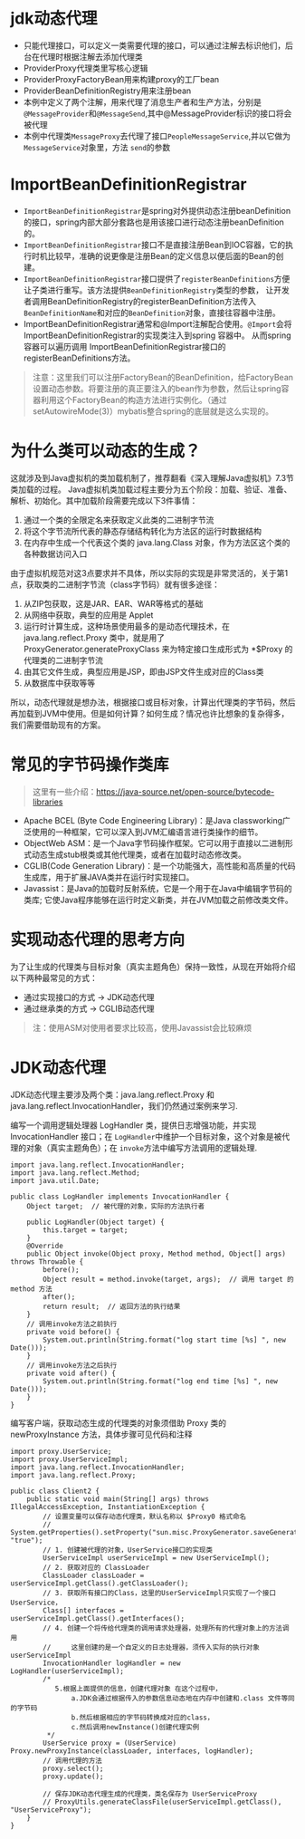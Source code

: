 # jdk动态代理
* 只能代理接口，可以定义一类需要代理的接口，可以通过注解去标识他们，后台在代理时根据注解去添加代理类
* ProviderProxy代理类里写核心逻辑
* ProviderProxyFactoryBean用来构建proxy的工厂bean
* ProviderBeanDefinitionRegistry用来注册bean
* 本例中定义了两个注解，用来代理了消息生产者和生产方法，分别是`@MessageProvider`和`@MessageSend`,其中@MessageProvider标识的接口将会被代理
* 本例中代理类`MessageProxy`去代理了接口`PeopleMessageService`,并以它做为`MessageService`对象里，方法 `send`的参数

# ImportBeanDefinitionRegistrar
* `ImportBeanDefinitionRegistrar`是spring对外提供动态注册beanDefinition的接口，spring内部大部分套路也是用该接口进行动态注册beanDefinition的。
* `ImportBeanDefinitionRegistrar`接口不是直接注册Bean到IOC容器，它的执行时机比较早，准确的说更像是注册Bean的定义信息以便后面的Bean的创建。
* `ImportBeanDefinitionRegistrar`接口提供了`registerBeanDefinitions`方便让子类进行重写。该方法提供`BeanDefinitionRegistry`类型的参数，
让开发者调用BeanDefinitionRegistry的registerBeanDefinition方法传入`BeanDefinitionName`和对应的`BeanDefinition`对象，直接往容器中注册。
* ImportBeanDefinitionRegistrar通常和@Import注解配合使用。`@Import`会将ImportBeanDefinitionRegistrar的实现类注入到spring 容器中。
从而spring 容器可以遍历调用 ImportBeanDefinitionRegistrar接口的 registerBeanDefinitions方法。
> 注意：这里我们可以注册FactoryBean的BeanDefinition，给FactoryBean设置动态参数。将要注册的真正要注入的bean作为参数，然后让spring容器利用这个FactoryBean的构造方法进行实例化。（通过setAutowireMode(3)）mybatis整合spring的底层就是这么实现的。

# 为什么类可以动态的生成？
这就涉及到Java虚拟机的类加载机制了，推荐翻看《深入理解Java虚拟机》7.3节 类加载的过程。
Java虚拟机类加载过程主要分为五个阶段：加载、验证、准备、解析、初始化。其中加载阶段需要完成以下3件事情：
1. 通过一个类的全限定名来获取定义此类的二进制字节流
2. 将这个字节流所代表的静态存储结构转化为方法区的运行时数据结构
3. 在内存中生成一个代表这个类的 java.lang.Class 对象，作为方法区这个类的各种数据访问入口

由于虚拟机规范对这3点要求并不具体，所以实际的实现是非常灵活的，关于第1点，获取类的二进制字节流（class字节码）就有很多途径：

1. 从ZIP包获取，这是JAR、EAR、WAR等格式的基础
2. 从网络中获取，典型的应用是 Applet
3. 运行时计算生成，这种场景使用最多的是动态代理技术，在 java.lang.reflect.Proxy 类中，就是用了 ProxyGenerator.generateProxyClass 来为特定接口生成形式为 *$Proxy 的代理类的二进制字节流
4. 由其它文件生成，典型应用是JSP，即由JSP文件生成对应的Class类
4. 从数据库中获取等等

所以，动态代理就是想办法，根据接口或目标对象，计算出代理类的字节码，然后再加载到JVM中使用。但是如何计算？如何生成？情况也许比想象的复杂得多，我们需要借助现有的方案。

# 常见的字节码操作类库
> 这里有一些介绍：https://java-source.net/open-source/bytecode-libraries
* Apache BCEL (Byte Code Engineering Library)：是Java classworking广泛使用的一种框架，它可以深入到JVM汇编语言进行类操作的细节。
* ObjectWeb ASM：是一个Java字节码操作框架。它可以用于直接以二进制形式动态生成stub根类或其他代理类，或者在加载时动态修改类。
* CGLIB(Code Generation Library)：是一个功能强大，高性能和高质量的代码生成库，用于扩展JAVA类并在运行时实现接口。
* Javassist：是Java的加载时反射系统，它是一个用于在Java中编辑字节码的类库; 它使Java程序能够在运行时定义新类，并在JVM加载之前修改类文件。

# 实现动态代理的思考方向
为了让生成的代理类与目标对象（真实主题角色）保持一致性，从现在开始将介绍以下两种最常见的方式：

* 通过实现接口的方式 -> JDK动态代理
* 通过继承类的方式 -> CGLIB动态代理
> 注：使用ASM对使用者要求比较高，使用Javassist会比较麻烦

# JDK动态代理
JDK动态代理主要涉及两个类：java.lang.reflect.Proxy 和 java.lang.reflect.InvocationHandler，我们仍然通过案例来学习.

编写一个调用逻辑处理器 LogHandler 类，提供日志增强功能，并实现 InvocationHandler 接口；在 `LogHandler`中维护一个目标对象，这个对象是被代理的对象（真实主题角色）；在 `invoke`方法中编写方法调用的逻辑处理.
```
import java.lang.reflect.InvocationHandler;
import java.lang.reflect.Method;
import java.util.Date;

public class LogHandler implements InvocationHandler {
    Object target;  // 被代理的对象，实际的方法执行者

    public LogHandler(Object target) {
        this.target = target;
    }
    @Override
    public Object invoke(Object proxy, Method method, Object[] args) throws Throwable {
        before();
        Object result = method.invoke(target, args);  // 调用 target 的 method 方法
        after();
        return result;  // 返回方法的执行结果
    }
    // 调用invoke方法之前执行
    private void before() {
        System.out.println(String.format("log start time [%s] ", new Date()));
    }
    // 调用invoke方法之后执行
    private void after() {
        System.out.println(String.format("log end time [%s] ", new Date()));
    }
}
```
编写客户端，获取动态生成的代理类的对象须借助 Proxy 类的 newProxyInstance 方法，具体步骤可见代码和注释
```
import proxy.UserService;
import proxy.UserServiceImpl;
import java.lang.reflect.InvocationHandler;
import java.lang.reflect.Proxy;

public class Client2 {
    public static void main(String[] args) throws IllegalAccessException, InstantiationException {
        // 设置变量可以保存动态代理类，默认名称以 $Proxy0 格式命名
        // System.getProperties().setProperty("sun.misc.ProxyGenerator.saveGeneratedFiles", "true");
        // 1. 创建被代理的对象，UserService接口的实现类
        UserServiceImpl userServiceImpl = new UserServiceImpl();
        // 2. 获取对应的 ClassLoader
        ClassLoader classLoader = userServiceImpl.getClass().getClassLoader();
        // 3. 获取所有接口的Class，这里的UserServiceImpl只实现了一个接口UserService，
        Class[] interfaces = userServiceImpl.getClass().getInterfaces();
        // 4. 创建一个将传给代理类的调用请求处理器，处理所有的代理对象上的方法调用
        //     这里创建的是一个自定义的日志处理器，须传入实际的执行对象 userServiceImpl
        InvocationHandler logHandler = new LogHandler(userServiceImpl);
        /*
		   5.根据上面提供的信息，创建代理对象 在这个过程中，
               a.JDK会通过根据传入的参数信息动态地在内存中创建和.class 文件等同的字节码
               b.然后根据相应的字节码转换成对应的class，
               c.然后调用newInstance()创建代理实例
		 */
        UserService proxy = (UserService) Proxy.newProxyInstance(classLoader, interfaces, logHandler);
        // 调用代理的方法
        proxy.select();
        proxy.update();
        
        // 保存JDK动态代理生成的代理类，类名保存为 UserServiceProxy
        // ProxyUtils.generateClassFile(userServiceImpl.getClass(), "UserServiceProxy");
    }
}
```
